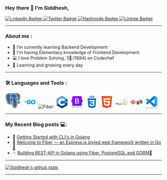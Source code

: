 ### Hey there 👋 I'm Siddhesh,

<div id="badges">
  <a href="https://www.linkedin.com/in/siddhesh-khandagale-3835581bb">
    <img src="https://img.shields.io/badge/LinkedIn-blue?style=for-the-badge&logo=linkedin&logoColor=white" alt="LinkedIn Badge"/>
  </a>
  <a href="https://twitter.com/siddhesh1102">
    <img src="https://img.shields.io/badge/Twitter-blue?style=for-the-badge&logo=twitter&logoColor=white" alt="Twitter Badge"/>
  </a>
  <a href="https://hashnode.com/@Siddheshk">
    <img src="https://img.shields.io/badge/Hashnode-2962FF?style=for-the-badge&logo=hashnode&logoColor=white" alt="Hashnode Badge"/>
  </a>
  <a href="https://linktr.ee/Siddhesh02">
    <img src="https://img.shields.io/badge/linktree-39E09B?style=for-the-badge&logo=linktree&logoColor=white" alt="Lintree Badge"/>
  </a>
</div>
<hr>

### About me :

- 🌱 I’m currently learning Backend Development
- 🏢 I'm having Elementary knowledge of Frontend Development
- 💻 I love Problem Solving, 3🌟:(1684) on Codechef
- 👯 Learning and growing every day

<hr>

### :hammer_and_wrench: Languages and Tools :
   <div>
  
  <img src="https://github.com/devicons/devicon/blob/master/icons/postgresql/postgresql-original.svg" title="PostgreSQL" alt="PostgreSQL" width="50" height="50"/>&nbsp;
  <img src="https://github.com/devicons/devicon/blob/master/icons/go/go-original-wordmark.svg" title="Go" alt="Go" width="40" height="40"/>&nbsp;
  <img src="https://raw.githubusercontent.com/gofiber/docs/master/static/fiber_v2_logo.svg" title="Fiber" alt="Fiber" width="40" height="40"/>&nbsp;
  <img src="https://github.com/devicons/devicon/blob/master/icons/cplusplus/cplusplus-original.svg" title="C++" alt="C++" width="40" height="40"/>&nbsp;
  <img src="https://github.com/devicons/devicon/blob/master/icons/bootstrap/bootstrap-original-wordmark.svg" title="Bootstrap" alt="Bootstrap" width="40" height="40"/>&nbsp;
  <img src="https://github.com/devicons/devicon/blob/master/icons/css3/css3-plain-wordmark.svg"  title="CSS3" alt="CSS" width="40" height="40"/>&nbsp;
  <img src="https://github.com/devicons/devicon/blob/master/icons/html5/html5-original.svg" title="HTML5" alt="HTML" width="40" height="40"/>&nbsp;
  <img src="https://github.com/devicons/devicon/blob/master/icons/mysql/mysql-original-wordmark.svg" title="MySQL"  alt="MySQL" width="40" height="40"/>&nbsp;
  <img src="https://github.com/devicons/devicon/blob/master/icons/git/git-original-wordmark.svg" title="Git" alt="Git" width="40" height="40"/>&nbsp;
  <img src="https://github.com/devicons/devicon/blob/master/icons/vscode/vscode-original-wordmark.svg" title="vscode" alt="vscode" width="40" height="40"/>&nbsp;
  
</div>

<hr>

### My Recent Blog posts 💻: 
- 🌱 [Getting Started with CLI's in Golang](https://siddhesh-dev.co/getting-started-with-clis-using-golang)
- 🚀 [Welcome to Fiber — an Express.js styled web framework written in Go🎉](https://siddhesh-dev.co/go-fiber-tutorial-1)
- ✨ [Building REST-API in Golang using Fiber, PostgreSQL and GORM🎉](https://siddhesh-dev.co/building-crud-operations-in-golang)

<hr>


[![Siddhesh's github stats](https://github-readme-stats.vercel.app/api?username=Siddheshk02&count_private=true&show_icons=true&theme=radical&hide_rank=false)](https://github.com/Siddheshk02/github-readme-stats)
<hr>
